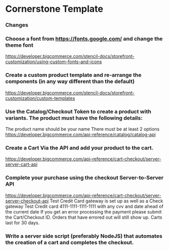 # Cornerstone Template

### Changes
### Choose a font from https://fonts.google.com/ and change the theme font
https://developer.bigcommerce.com/stencil-docs/storefront-customization/using-custom-fonts-and-icons

### Create a custom product template and re-arrange the components (in any way different than the default)
https://developer.bigcommerce.com/stencil-docs/storefront-customization/custom-templates

### Use the Catalog/Checkout Token to create a product with variants. The product must have the following details:
The product name should be your name
There must be at least 2 options
https://developer.bigcommerce.com/api-reference/catalog/catalog-api

### Create a Cart Via the API and add your product to the cart.
https://developer.bigcommerce.com/api-reference/cart-checkout/server-server-cart-api

### Complete your purchase using the checkout Server-to-Server API
https://developer.bigcommerce.com/api-reference/cart-checkout/server-server-checkout-api
Test Credit Card gateway is set up as well as a Check gateway
Test Credit card 4111-1111-1111-1111 with any cvv and date ahead of the current date
If you get an error processing the payment please submit the Cart/Checkout ID.  Orders that have errored out will still show up.
Carts last for 30 days.

### Write a server side script (preferably NodeJS) that automates the creation of a cart and completes the checkout.

